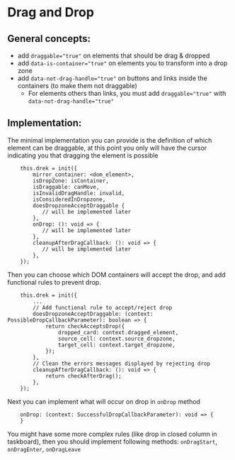 # Drag and Drop

## General concepts:

- add `draggable="true"` on elements that should be drag & dropped
- add `data-is-container="true"` on elements you to transform into a drop zone
- add `data-not-drag-handle="true"` on buttons and links inside the containers (to make them not draggable)
  - For elements others than links, you must add `draggable="true"` with `data-not-drag-handle="true"`

## Implementation:

The minimal implementation you can provide is the definition of which element can be draggable,
at this point you only will have the cursor indicating you that dragging the element is possible
```
    this.drek = init({
        mirror_container: <dom_element>,
        isDropZone: isContainer,
        isDraggable: canMove,
        isInvalidDragHandle: invalid,
        isConsideredInDropzone,
        doesDropzoneAcceptDraggable {
           // will be implemented later
        },
        onDrop: (): void => {
           // will be implemented later
        },
        cleanupAfterDragCallback: (): void => {
           // will be implemented later
        },
    });
```

Then you can choose which DOM containers will accept the drop, and add functional rules to prevent drop.
```
    this.drek = init({
        ...
        // Add functional rule to accept/reject drop
        doesDropzoneAcceptDraggable: (context: PossibleDropCallbackParameter): boolean => {
            return checkAcceptsDrop({
                dropped_card: context.dragged_element,
                source_cell: context.source_dropzone,
                target_cell: context.target_dropzone,
            });
        },
        // Clean the errors messages displayed by rejecting drop
        cleanupAfterDragCallback: (): void => {
            return checkAfterDrag();
        },
    });
```

Next you can implement what will occur on drop in `onDrop` method
```
    onDrop: (context: SuccessfulDropCallbackParameter): void => {
    }
```

You might have some more complex rules (like drop in closed column in taskboard),
then you should implement following methods:
`onDragStart`, `onDragEnter`, `onDragLeave`
